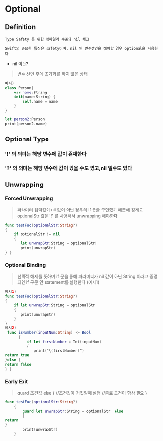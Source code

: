 # Optional

## Definition
~~~
Type Safety 를 위한 컴파일러 수준의 nil 체크

Swift의 중요한 특징은 safety이며, nil 인 변수선언을 해야할 경우 optional을 사용한다 
~~~

* 	nil 이란?

> 변수 선언 후에 초기화를 하지 않은 상태

~~~swift
예시)
class Person{
    var name:String
    init(name:String) {
        self.name = name
    }
}

let person2:Person
print(person2.name)
~~~

## Optional Type

### '!' 의 의미는 해당 변수에 값이 존재한다
### '?' 의 의미는 해당 변수에 값이 있을 수도 있고,nil 일수도 있다


## Unwrapping

### Forced Unwrapping

> 파라미터 입력값이 nil 값이 아닌 경우의 if 문을 구현했기 때문에 강제로 optionalStr 값을 '!' 를 사용해서 unwrapping 해야한다 

~~~swift
func testFuc(optionalStr:String?)
{
    if optionalStr != nil
    {
       let unwrapStr:String = optionalStr!
       print(unwrapStr)
} }
~~~

### Optional Binding

> 선택적 해제를 뜻하며 if 문을 통해 파라미터가 nil 값이 아닌 String 이라고 증명되면 if 구문 안 statement를 실행한다 (예시1)

~~~swift
예시1)
func testFuc(optionalStr:String?)
{
    if let unwrapStr:String = optionalStr
    {
       print(unwrapStr)
    }
}
예시2)
 func isNumber(inputNum:String) -> Bool
      {
          if let firstNumber = Int(inputNum)
          {
             print(“\(firstNumber)”)
return true
}else {
return false
} }
~~~

### Early Exit
> guard 조건값 else
{
//조건값이 거짓일때 실행
//종료 조건이 항상 필요 }

~~~swift
func testFuc(optionalStr:String?)
    {
        guard let unwrapStr:String = optionalStr  else
        {
return
}
        print(unwrapStr)
    }
~~~

